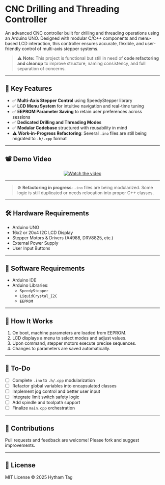# CNC Drilling and Threading Controller

An advanced CNC controller built for drilling and threading operations using an Arduino UNO. Designed with modular C/C++ components and menu-based LCD interaction, this controller ensures accurate, flexible, and user-friendly control of multi-axis stepper systems.

> ⚠️ **Note:** This project is functional but still in need of **code refactoring and cleanup** to improve structure, naming consistency, and full separation of concerns.

---

## 🎯 Key Features

- ✅ **Multi-Axis Stepper Control** using SpeedyStepper library
- ✅ **LCD Menu System** for intuitive navigation and real-time tuning
- ✅ **EEPROM Parameter Saving** to retain user preferences across sessions
- ✅ **Dedicated Drilling and Threading Modes**
- ✅ **Modular Codebase** structured with reusability in mind
- ⚠️ **Work-in-Progress Refactoring**: Several `.ino` files are still being migrated to `.h/.cpp` format

---

## 📽️ Demo Video

<div align="center">
  <a href="https://www.youtube.com/watch?v=bgPlOXEIMDQ">
    <img src="https://img.youtube.com/vi/bgPlOXEIMDQ/hqdefault.jpg" alt="Watch the video" />
  </a>
</div>


---



<!--
## 🗂️ Project Structure
```
cnc-drilling-controller/
├── include/
│   └── EEPROMManager.h
├── lib/
│   ├── EEPROM/           # EEPROM read/write manager
│   ├── LCD/              # LCD menu and UI navigation
│   ├── Memory/           # Runtime state utilities
│   ├── Stepper/          # Axis motion control
│   ├── Drilling/         # Drilling process control
│   ├── Threading/        # Threading process logic
│   └── Items/            # Custom menu items logic
├── src/
│   └── main.cpp          # Application entry point (to be implemented)
├── README.md
└── platformio.ini        # PlatformIO project configuration
```
-->

> ⚙️ **Refactoring in progress**: `.ino` files are being modularized. Some logic is still duplicated or needs relocation into proper C++ classes.

---

## 🛠 Hardware Requirements

- Arduino UNO
- 16x2 or 20x4 I2C LCD Display
- Stepper Motors & Drivers (A4988, DRV8825, etc.)
- External Power Supply
- User Input Buttons

---

## 🔧 Software Requirements

- Arduino IDE
- Arduino Libraries:
  - `SpeedyStepper`
  - `LiquidCrystal_I2C`
  - `EEPROM`

---

## 🧠 How It Works

1. On boot, machine parameters are loaded from EEPROM.
2. LCD displays a menu to select modes and adjust values.
3. Upon command, stepper motors execute precise sequences.
4. Changes to parameters are saved automatically.

---

## 📌 To-Do

- [ ] Complete `.ino` to `.h/.cpp` modularization
- [ ] Refactor global variables into encapsulated classes
- [ ] Implement jog control and better user input
- [ ] Integrate limit switch safety logic
- [ ] Add spindle and toolpath support
- [ ] Finalize `main.cpp` orchestration

---

## 🤝 Contributions

Pull requests and feedback are welcome! Please fork and suggest improvements.

---

## 📜 License

MIT License © 2025 Hytham Tag
